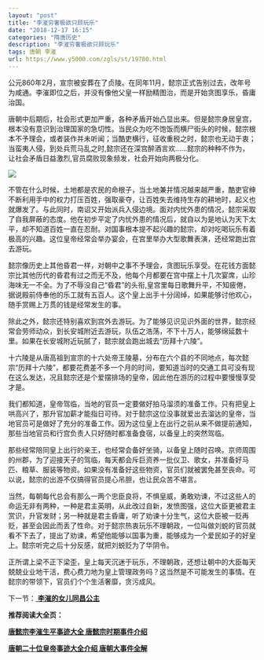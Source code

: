 ```yaml
---
layout: "post"
title: "李漼穷奢极欲只顾玩乐"
date: "2018-12-17 16:15"
categories: "隋唐历史"
description: "李漼穷奢极欲只顾玩乐"
tags: 唐朝 李漼
url: https://www.y5000.com/zgls/st/19780.html
---
```






公元860年2月，宣宗被安葬在了贞陵。在同年11月，懿宗正式告别过去，改年号为咸通。李漼即位之后，并没有像他父皇一样励精图治，而是开始贪图享乐，昏庸治国。

唐朝中后期后，社会形式更加严重，各种矛盾开始凸显出来。但是懿宗身居皇宫，根本没有意识到治理国家的急切性。当民众为吃不饱饭而横尸街头的时候，懿宗根本不予理会，或者装作并未听闻；当酷吏横行，征收重税之时，懿宗也无动于衷；当蛮夷人侵，到处兵荒马乱之时,懿宗还在深宫醉酒言欢……懿宗的种种不作为，让社会矛盾日益激烈,官员腐败现象频发，社会开始向两极分化。

![](https://img.y5000.com/uploads/allimg/170426/8-1F426141319209.jpg)

不管在什么时候，土地都是农民的命根子，当土地兼并情况越来越严重，酷吏官绅不断利用手中的权力打压百姓，强取豪夺，让百姓失去维持生存的耕地时，起义也就爆发了。与此同时，南诏又开始派兵入侵边境。面对内忧外患的情况，懿宗采取了自我屏蔽的态度。他在初步平定了内忧外患的情况后，就自以为是地认为天下太平，却不知道百姓一直在忍耐。对国事根本提不起兴趣的懿宗，却对吃喝玩乐有着极高的兴趣。这位皇帝经常会举办宴会，在宫里举办大型歌舞表演，还经常跑出宫去游玩。

懿宗像历史上其他昏君一样，对朝中之事不予理会，贪图玩乐享受。在花钱方面懿宗比其他历代的昏君有过之而无不及，他每个月都要在宫中摆上十几次宴席，山珍海味无一不全。为了不辱没自己“昏君”的头衔,皇宫里每日歌舞升平，不知疲倦，据说殿前侍奉他的乐工就有五百人。这个皇上出手十分阔绰，如果能够讨他欢心，随手赏赐上万贯的钱是经常发生的事。

除此之外，懿宗还特别喜欢到宫外去游玩。为了能够见识见识外面的世界，懿宗经常会劳师动众，到长安城附近去游玩，队伍之浩荡，不下十万人，能够绵延数十里。如果在长安城附近玩腻了，懿宗就会跑出城去“历拜十六陵”。

十六陵是从唐高祖到宣宗的十六处帝王陵墓，分布在六个县的不同地点，每次懿宗“历拜十六陵”，都要花费差不多一个月的时间，要知道当时的交通工具可没有现在这么发达，况且懿宗还是个爱摆排场的皇帝，因此他在游历的过程中要慢慢享受才是。

我们都知道，皇帝驾临，当地的官员一定要做好拍马溜须的准备工作。只有把皇上哄高兴了，那升官加薪才能指日可待。对于懿宗这位没事就爱出去溜达的皇帝，当地官员可是做好了充分的准备工作。因为这位皇上在出行之前从来不做提前通知，那些当地官员和行宫负责人只好随时都准备食宿，以备皇上的突然驾临。

那些经常陪同皇上出行的亲王，也经常会备好坐骑，以备皇上随时召唤。京师周围的州郡，为了迎接天子的驾临，每天都会斥巨资养一批仪卫、歌女，并准备好马匹、粮草、服装等物资。如果没有准备好这些物资，官员们就被罢免甚至丧命。可以说，懿宗的出游不仅搞得官员提心吊胆，也让民众苦不堪言。

当然，每朝每代总会有那么一两个忠臣良将，不惧皇威，勇敢劝谏，不过这些人的命运无非有两种，一种是君主英明，从此改过自新，发愤图强，这位大臣更被君主赏识，升官发财；另一种就是君主昏庸，听了劝谏十分生气，这位大臣被一贬再贬，甚至会因此而丢了性命。对于懿宗热衷玩乐不理朝政，一位叫做刘蜕的官员就看不下去了，提出了劝谏，希望他能够以国事为重，能够成为一个爱民如子的好皇上。懿宗听完之后十分反感，就把刘蜕贬为了华阴令。

正所谓上梁不正下梁歪，皇上每天沉迷于玩乐，不理朝政，还想让朝中的大臣每天兢兢业业地干活，费心费力地为皇上管理政务吗？这当然是不可能发生的事情。在懿宗的带领下，官员们个个生活奢靡，贪污成风。

下一节：[ **李漼的女儿同昌公主**](https://www.y5000.com/zgls/st/19781.html)

**推荐阅读大全页：**

[**唐懿宗李漼生平事迹大全 唐懿宗时期事件介绍**](https://www.y5000.com/zgls/st/19785.html)

[**唐朝二十位皇帝事迹大全介绍 唐朝大事件全解**](https://www.y5000.com/zgls/st/19949.html)
